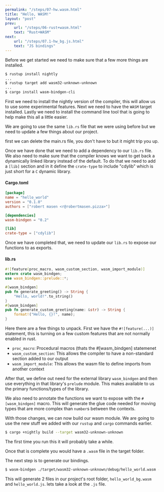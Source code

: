 ```yaml
---
permalink: "/steps/07-hw.wasm.html"
title: "Hello, WASM!"
layout: "post"
prev: 
    url: "/steps/06-rust+wasm.html"
    text: "Rust+WASM"
next:
    url: "/steps/07.1-hw_bg.js.html"
    text: "JS bindings"
---
```

<div class="explain">
Before we get started we need to make sure that a few more things are installed.
</div>

```bash
$ rustup install nightly 
...
$ rustup target add wasm32-unknown-unknown
...
$ cargo install wasm-bindgen-cli
```
<div class="explain">
<p>First we need to install the nightly version of the compiler, this will allow us to use some experimental features. Next we need to have the <code>WASM</code> target installed. Lastly we need to install the command line tool that is going to help make this all a little easier.</p>

<p>We are going to use the same <code>lib.rs</code> file that we were using before but we need to update a few things about our project.</p>

<p>first we can delete the main.rs file, you don't have to but it might trip you up.</p>

<p>Once we have done that we need to add a dependency to our <code>lib.rs</code> file. We also need to make sure that the compiler knows we want to get back a dynamically linked library instead of the default. To do that we need to add a <code>[lib]</code> section and in it define the <code>crate-type</code> to include "cdylib" which is just short for a <code>C</code> dynamic library.</p>
</div>

#### Cargo.toml
```toml
[package]
name = "hello_world"
version = "0.1.0"
authors = ["robert masen <r@robertmasen.pizza>"]

[dependencies]
wasm-bindgen = "0.2"

[lib]
crate-type = ["cdylib"]
```
<div class="explain">
Once we have completed that, we need to update our <code>lib.rs</code> to expose our functions to as exports.
</div>

#### lib.rs
```rust
#![feature(proc_macro, wasm_custom_section, wasm_import_module)]
extern crate wasm_bindgen;
use wasm_bindgen::prelude::*;

#[wasm_bindgen]
pub fn generate_greeting() -> String {
    "Hello, world!".to_string()
}
#[wasm_bindgen]
pub fn generate_custom_greeting(name: &str) -> String {
    format!("Hello, {}!", name);
}
```
<div class="explain">
<p>Here there are a few things to unpack. First we have the <code>#![feature(...)]</code> statement, this is turning on a few custom features that are not normally enabled in rust. </p>
<ul>
    <li><code>proc_macro</code>: Procedural macros (thats the #[wasm_bindgen] statemenet</li>
    <li><code>wasm_custom_section</code>: This allows the compiler to have a non-standard section added to our output</li>
    <li><code>wasm_import_module</code>: This allows the wasm file to define imports from another context</li>
</ul>
<p>After that, we define out need for the external library <code>wasm_bindgen</code> and then use everything in that library's <code>prelude</code> module. This makes available to us the primary functions/types of the library.</p>

<p>We also need to annotate the functions we want to expose with the <code>#[wasm_bindgen]</code> macro. This will generate the glue code needed for moving types that are more complex than <code>number</code>s between the contexts.</p>

<p>With those changes, we can now build our wasm module. We are going to use the new stuff we added with our <code>rustup</code> and <code>cargo</code> commands earlier.</p>
</div>

```bash
$ cargo +nightly build --target wasm32-unknown-unknown
```
<div class="explain">
The first time you run this it will probably take a while. 

Once that is complete you would have a <code>.wasm</code> file in the target folder.

The next step is to generate our bindings.
</div>

```bash
$ wasm-bindgen ./target/wasm32-unknown-unknown/debug/hello_world.wasm --out-dir .
```

<div class="explain">
This will generate 2 files in our project's root folder, <code>hello_world_bg.wasm</code> and <code>hello_world.js</code>.
lets take a look at the <code>.js</code> file.
</div>